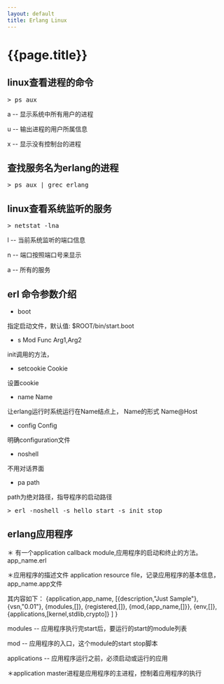 ```yaml
---
layout: default
title: Erlang Linux
---
```


# {{page.title}}

## linux查看进程的命令

<div class="highlight"><pre><span class="gp">&gt;</span> ps aux
</pre></div>

a -- 显示系统中所有用户的进程

u -- 输出进程的用户所属信息

x -- 显示没有控制台的进程


## 查找服务名为erlang的进程

<div class="highlight"><pre><span class="gp">&gt;</span> ps aux | grec erlang
</pre></div>




## linux查看系统监听的服务

<div class="highlight"><pre><span class="gp">&gt;</span> netstat -lna
</pre></div>


l -- 当前系统监听的端口信息

n -- 端口按照端口号来显示

a -- 所有的服务


## erl 命令参数介绍

* boot

指定启动文件，默认值: $ROOT/bin/start.boot
* s Mod Func Arg1,Arg2
    
init调用的方法，

* setcookie Cookie

设置cookie

* name Name

让erlang运行时系统运行在Name结点上， Name的形式 Name@Host

* config Config

明确configuration文件

* noshell

不用对话界面

* pa path

path为绝对路径，指导程序的启动路径

<div class="highlight"><pre><span class="gp">&gt;</span> erl -noshell -s hello start -s init stop
</pre></div>




## erlang应用程序

＊ 有一个application callback module,应用程序的启动和终止的方法。app_name.erl

＊应用程序的描述文件 application resource file，记录应用程序的基本信息，app_name.app文件

其内容如下：
{application,app_name,
    [{description,"Just Sample"},
    {vsn,"0.01"},
    {modules,[]},
    {registered,[]},
    {mod,{app_name,[]}},
    {env,[]},
    {applications,[kernel,stdlib,crypto]}
    ]
}


modules -- 应用程序执行完start后，要运行的start的module列表

mod -- 应用程序的入口，这个module的start stop脚本

applications -- 应用程序运行之前，必须启动或运行的应用

＊application master进程是应用程序的主进程，控制着应用程序的执行